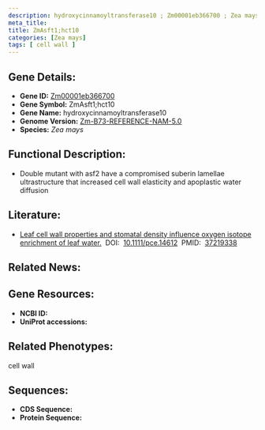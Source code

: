 ```yaml
---
description: hydroxycinnamoyltransferase10 ; Zm00001eb366700 ; Zea mays
meta_title:
title: ZmAsft1;hct10
categories: [Zea mays]
tags: [ cell wall ]
---
```


## Gene Details:
- **Gene ID:**	[Zm00001eb366700]()
- **Gene Symbol:** ZmAsft1;hct10
- **Gene Name:** hydroxycinnamoyltransferase10
- **Genome Version:** [Zm-B73-REFERENCE-NAM-5.0]()
- **Species:** *Zea mays*

## Functional Description:
   - Double mutant with asf2 have a compromised suberin lamellae ultrastructure that increased cell wall elasticity and apoplastic water diffusion

## Literature:
   - [Leaf cell wall properties and stomatal density influence oxygen isotope enrichment of leaf water.]( https://onlinelibrary.wiley.com/doi/full/10.1111/pce.14612)&nbsp;&nbsp;DOI:&nbsp;&nbsp;[10.1111/pce.14612](https://onlinelibrary.wiley.com/doi/full/10.1111/pce.14612)&nbsp;&nbsp;PMID:&nbsp;&nbsp;[37219338](https://pubmed.ncbi.nlm.nih.gov/37219338/)

## Related News:

## Gene Resources:
- **NCBI ID:** [](https://www.ncbi.nlm.nih.gov/gene/?term=)
- **UniProt accessions:** [](https://www.uniprot.org/uniprotkb//entry)

## Related Phenotypes:
cell wall

## Sequences:
- **CDS Sequence:**
- **Protein Sequence:**

